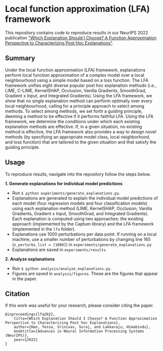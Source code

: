 # Local function approximation (LFA) framework

This repository contains code to reproduce results in our NeurIPS 2022 publication ["Which Explanation Should I Choose? A Function Approximation Perspective to Characterizing Post Hoc Explanations"](https://arxiv.org/abs/2206.01254). 


## Summary

Under the local function approximation (LFA) framework, explanations perform local function approximation of a complex model over a local neighbourhood using a simple model based on a loss function. The LFA framework unifies eight diverse popular post hoc explanation methods (i.e., LIME, C-LIME, KernelSHAP, Occlusion, Vanilla Gradients, SmoothGrad, Gradient x Input, and Integrated Gradients). Using the LFA framework, we show that no single explanation method can perform optimally over every local neighbourhood, calling for a principle approach to select among methods. To select among methods, we set forth a guiding principle, deeming a method to be effective if it performs faithful LFA. Using the LFA framework, we determine the conditions under which each existing explanation methods are effective. If, in a given situation, no existing method is effective, the LFA framework also provides a way to design novel methods (by specifying an appropriate model class, local neighborhood, and loss function) that are tailored to the given situation and that satisfy the guiding principle.


## Usage

To reproduce results, navigate into the repository follow the steps below.

**1. Generate explanations for individual model predictions**
   
   * Run `$ python experiments/generate_explanations.py`.
   * Explanations are generated to explain the individual model predictions of each model (four regression models and four classification models) using each explanation method (LIME, KernelSHAP, Occlusion, Vanilla Gradients, Gradient x Input, SmoothGrad, and Integrated Gradients). Each explanation is computed using two approaches: the existing approach (implemented by the Captum library) and the LFA framework (implemented in the `lfa` folder).
   * Explanations use 1000 perturbations per data point. If running on a local machine, use a smaller number of perturbations by changing line 165 (`n_perturbs_list = [1000]`) in `experiments/generate_explanations.py`
   * Explanations are saved in `experiments/results`.

**2. Analyze explanations**
   
   * Run `$ python analysis/analyze_explanations.py`.
   * Figures are saved in `analysis/figures`. These are the figures that appear in the paper.


## Citation

If this work was useful for your research, please consider citing the paper.

```
@inproceedings{lfa2022,
    title={Which Explanation Should I Choose? A Function Approximation Perspective to Characterizing Post hoc Explanations},
    author={Han, Tessa, Srinivas, Suraj, and Lakkaraju, Himabindu},
    booktitle={Advances in Neural Information Processing Systems (NeurIPS)},
    year={2022}
}
```

